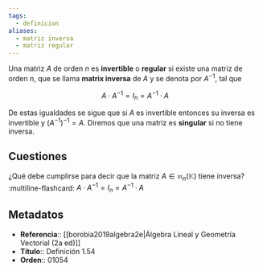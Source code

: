 ```yaml
---
tags:
  - definicion
aliases:
  - matriz inversa
  - matriz regular
---
```

Una matriz $A$ de orden $n$ es **invertible** o **regular** si existe una matriz de orden $n$, que se llama **matrix inversa** de $A$ y se denota por $A^{-1}$, tal que

$$A·A^{-1} = I_n = A^{-1}·A$$

De estas igualdades se sigue que si $A$ es invertible entonces su inversa es invertible y $(A^{-1})^{-1} = A$. Diremos que una matriz es **singular** si no tiene inversa.

## Cuestiones

¿Qué debe cumplirse para decir que la matriz $A \in \mathfrak{m}_n(\mathbb{K})$ tiene inversa?
:multiline-flashcard:
$A·A^{-1} = I_n = A^{-1}·A$

## Metadatos
- **Referencia**:: [[borobia2019algebra2e|Álgebra Lineal y Geometría Vectorial (2a ed)]]
- **Título**:: Definición 1.54
- **Orden**:: 01054
